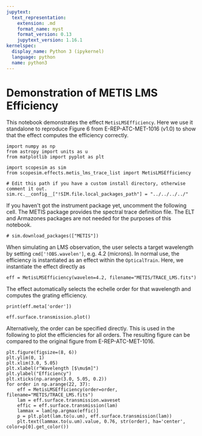 ```yaml
---
jupytext:
  text_representation:
    extension: .md
    format_name: myst
    format_version: 0.13
    jupytext_version: 1.16.1
kernelspec:
  display_name: Python 3 (ipykernel)
  language: python
  name: python3
---
```


# Demonstration of METIS LMS Efficiency

This notebook demonstrates the effect `MetisLMSEfficiency`. Here we use it standalone to reproduce Figure 6 from E-REP-ATC-MET-1016 (v1.0) to show that the effect computes the efficiency correctly.

```{code-cell} ipython3
import numpy as np
from astropy import units as u
from matplotlib import pyplot as plt

import scopesim as sim
from scopesim.effects.metis_lms_trace_list import MetisLMSEfficiency

# Edit this path if you have a custom install directory, otherwise comment it out.
sim.rc.__config__["!SIM.file.local_packages_path"] = "../../../../"
```

If you haven't got the instrument package yet, uncomment the following cell. The METIS package provides the spectral trace definition file. The ELT and Armazones packages are not needed for the purposes of this notebook.

```{code-cell} ipython3
# sim.download_packages(["METIS"])
```

When simulating an LMS observation, the user selects a target wavelength by setting `cmd['!OBS.wavelen']`, e.g. 4.2 (microns). In normal use, the efficiency is instantiated as an effect within the `OpticalTrain`. Here, we instantiate the effect directly as

```{code-cell} ipython3
eff = MetisLMSEfficiency(wavelen=4.2, filename="METIS/TRACE_LMS.fits")
```

The effect automatically selects the echelle order for that wavelength and computes the grating efficiency.

```{code-cell} ipython3
print(eff.meta['order'])
```

```{code-cell} ipython3
eff.surface.transmission.plot()
```

Alternatively, the order can be specified directly. This is used in the following to plot the efficiencies for all orders. The resulting figure can be compared to the original figure from E-REP-ATC-MET-1016.

```{code-cell} ipython3
plt.figure(figsize=(8, 6))
plt.ylim(0, 1)
plt.xlim(3.0, 5.05)
plt.xlabel(r"Wavelength [$\mu$m]")
plt.ylabel("Efficiency")
plt.xticks(np.arange(3.0, 5.05, 0.2))
for order in np.arange(22, 37):
    eff = MetisLMSEfficiency(order=order, filename="METIS/TRACE_LMS.fits")
    lam = eff.surface.transmission.waveset
    effic = eff.surface.transmission(lam)
    lammax = lam[np.argmax(effic)]
    p = plt.plot(lam.to(u.um), eff.surface.transmission(lam))
    plt.text(lammax.to(u.um).value, 0.76, str(order), ha='center', color=p[0].get_color())
```
